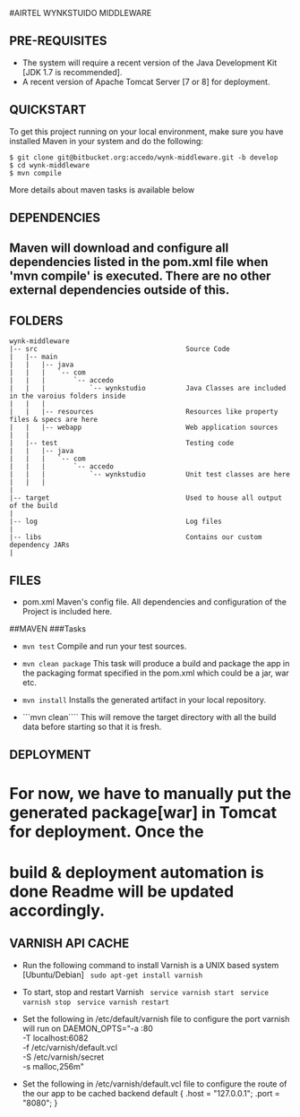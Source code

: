 #AIRTEL WYNKSTUIDO MIDDLEWARE

## PRE-REQUISITES	
*  The system will require a recent version of the Java Development Kit [JDK 1.7 is recommended].
*  A recent version of Apache Tomcat Server [7 or 8] for deployment.

## QUICKSTART
To get this project running on your local environment, make sure you have installed Maven
in your system and do the following:
```
$ git clone git@bitbucket.org:accedo/wynk-middleware.git -b develop
$ cd wynk-middleware
$ mvn compile
```
More details about maven tasks is available below

## DEPENDENCIES
## Maven will download and configure all dependencies listed in the pom.xml file when 'mvn compile' is executed. There are no other external dependencies outside of this.


## FOLDERS
	wynk-middleware
	|-- src 									Source Code
	|   |-- main
	|	|   |-- java
	|	|   |   `-- com  
	|	|	|		`-- accedo
    |	|   |           `-- wynkstudio          Java Classes are included in the varoius folders inside
	|	|   |
	|	|   |-- resources                       Resources like property files & specs are here
	|	|   |-- webapp                          Web application sources
	|	|
	|	|-- test								Testing code
	|	|   |-- java
	|	|   |   `-- com  
	|	|	|		`-- accedo
    |	|   |           `-- wynkstudio			Unit test classes are here
	|	|   |
	|
	|-- target									Used to house all output of the build
	|
	|-- log 									Log files 
	|
	|-- libs									Contains our custom dependency JARs
	|
	

## FILES
*	pom.xml
	Maven's config file.
	All dependencies and configuration of the Project is included here.


##MAVEN
###Tasks

*	```mvn test```
	Compile and run your test sources.

*	```mvn clean package```
	This task will produce a build and package the app in the packaging format specified in the pom.xml
	which could be a jar, war etc. 

*	```mvn install```
	Installs the generated artifact in your local repository.

* 	```mvn clean````
	This will remove the target directory with all the build data before starting so that it is fresh.

## DEPLOYMENT
# 	For now, we have to manually put the generated package[war] in Tomcat for deployment. Once the 
# 	build & deployment automation is done Readme will be updated accordingly.

## VARNISH API CACHE
*	Run the following command to install Varnish is a UNIX based system [Ubuntu/Debian]
	``` sudo apt-get install varnish```

* To start, stop and restart Varnish
	``` service varnish start```
	``` service varnish stop```
	``` service varnish restart```

* Set the following in /etc/default/varnish file to configure the port varnish will run on
	DAEMON_OPTS="-a :80 \
             -T localhost:6082 \
             -f /etc/varnish/default.vcl \
             -S /etc/varnish/secret \
             -s malloc,256m"

* Set the following in /etc/varnish/default.vcl file to configure the route of the our app to be cached
	backend default {
      .host = "127.0.0.1";
      .port = "8080";
	}
 